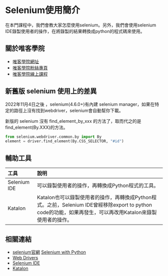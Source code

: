 # Selenium使用簡介

在本門課程中，我們會教大家怎麼使用selenium。另外，我們會使用selenium IDE錄製使用者的操作，在將錄製的結果轉換成python的程式碼來使用。

## 關於唯客學院

* [唯客學院網址](http://www.vcdemy.com)
* [唯客學院粉絲專頁](https://www.facebook.com/vcdemy/)
* [唯客學院線上課程](https://khpy.teachable.com)

## 新舊版 selenium 使用上的差異

2022年11月4日之後 ，selenium(4.6.0+)有內建 selenium manager，如果在特定的路徑上沒有找到webdriver，selenium會自動幫你下載。

新版的 selenium 沒有 find_element_by_xxx 的方法了，取而代之的是 find_element(By.XXX)的方法。

```python
from selenium.webdriver.common.by import By
element = driver.find_element(By.CSS_SELECTOR, "#id")
```

## 輔助工具

|工具|說明|
|:--|:--|
|Selenium IDE|可以錄製使用者的操作，再轉換成Python程式的工具。|
|Katalon|Katalon也可以錄製使用者的操作，再轉換成Python程式。之前，Selenium IDE曾經移除export to python code的功能，如果再發生，可以再改用Katalon來錄製使用者的操作。|

## 相關連結

* [selenium官網](https://www.selenium.dev/)
 [Selenium with Python](https://selenium-python.readthedocs.io/)
* [Web Drivers](https://selenium-python.readthedocs.io/installation.html#drivers)
* [Selenium IDE](https://www.selenium.dev/selenium-ide/)
* [Katalon](https://www.katalon.com/)
